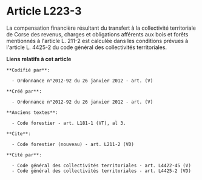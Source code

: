 # Article L223-3

La compensation financière résultant du transfert à la collectivité territoriale de Corse des revenus, charges et obligations
afférents aux bois et forêts mentionnés à l'article L. 211-2 est calculée dans les conditions prévues à l'article L. 4425-2
du code général des collectivités territoriales.

**Liens relatifs à cet article**

	**Codifié par**:

	  - Ordonnance n°2012-92 du 26 janvier 2012 - art. (V)

	**Créé par**:

	  - Ordonnance n°2012-92 du 26 janvier 2012 - art. (V)

	**Anciens textes**:

	  - Code forestier - art. L181-1 (VT), al 3.

	**Cite**:

	  - Code forestier (nouveau) - art. L211-2 (VD)

	**Cité par**:

	  - Code général des collectivités territoriales - art. L4422-45 (V)
	  - Code général des collectivités territoriales - art. L4425-2 (VD)
